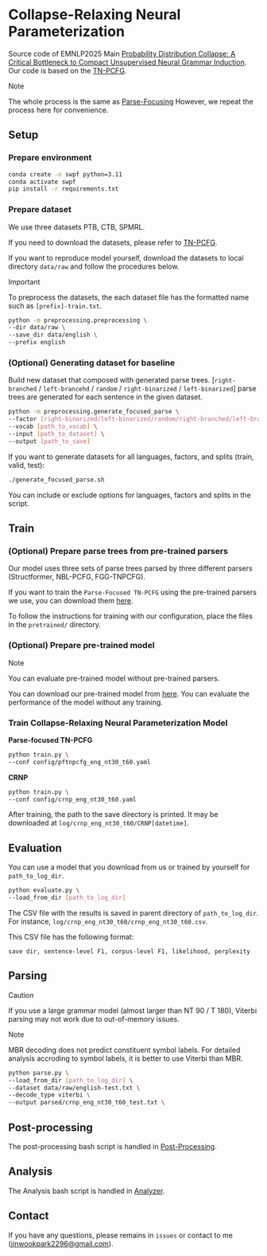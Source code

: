 # Collapse-Relaxing Neural Parameterization

Source code of EMNLP2025 Main [Probability Distribution Collapse: A Critical Bottleneck to Compact Unsupervised Neural Grammar Induction](http://arxiv.org/abs/2509.20734).
Our code is based on the [TN-PCFG](https://github.com/sustcsonglin/TN-PCFG).

> [!NOTE]
> The whole process is the same as [Parse-Focusing](https://github.com/GIST-IRR/Parse-Focusing)
> However, we repeat the process here for convenience.

## Setup

### Prepare environment 

```bash
conda create -n swpf python=3.11
conda activate swpf
pip install -r requirements.txt
```

### Prepare dataset

We use three datasets PTB, CTB, SPMRL.

If you need to download the datasets, please refer to [TN-PCFG](https://github.com/sustcsonglin/TN-PCFG).

If you want to reproduce model yourself, download the datasets to local directory `data/raw` and follow the procedures below.

> [!IMPORTANT]
> To preprocess the datasets, the each dataset file has the formatted name such as `[prefix]-train.txt`.


```bash
python -m preprocessing.preprocessing \
--dir data/raw \
--save_dir data/english \
--prefix english
```

### (Optional) Generating dataset for baseline

Build new dataset that composed with generated parse trees. \[`right-branched` / `left-brancehd` / `random` / `right-binarized` / `left-binarized`\] parse trees are generated for each sentence in the given dataset.

```bash
python -m preprocessing.generate_focused_parse \
--factor [right-binarized/left-binarized/random/right-branched/left-branched] \
--vocab [path_to_vocab] \
--input [path_to_dataset] \
--output [path_to_save]
```

If you want to generate datasets for all languages, factors, and splits (train, valid, test):

```bash
./generate_focused_parse.sh
```

You can include or exclude options for languages, factors and splits in the script.

## Train

### (Optional) Prepare parse trees from pre-trained parsers

Our model uses three sets of parse trees parsed by three different parsers (Structformer, NBL-PCFG, FGG-TNPCFG).

If you want to train the `Parse-Focused TN-PCFG` using the pre-trained parsers we use, you can download them [here](https://1drv.ms/f/s!AkEpgY1bYqmLlIsO-H38Xf4IZzf7tg?e=G4iA4O).

To follow the instructions for training with our configuration, place the files in the `pretrained/` directory.

### (Optional) Prepare pre-trained model

> [!NOTE]
> You can evaluate pre-trained model without pre-trained parsers.

You can download our pre-trained model from [here](https://1drv.ms/f/s!AkEpgY1bYqmLlIsPmZW4SVHBskt3Fg?e=ssikxV).
You can evaluate the performance of the model without any training.

### Train Collapse-Relaxing Neural Parameterization Model

**Parse-focused TN-PCFG**

```bash
python train.py \
--conf config/pftnpcfg_eng_nt30_t60.yaml
```

**CRNP**

```bash
python train.py \
--conf config/crnp_eng_nt30_t60.yaml
```

After training, the path to the save directory is printed. It may be downloaded at `log/crnp_eng_nt30_t60/CRNP[datetime]`.

## Evaluation

You can use a model that you download from us or trained by yourself for `path_to_log_dir`. 

```bash
python evaluate.py \
--load_from_dir [path_to_log_dir]
```
The CSV file with the results is saved in parent directory of `path_to_log_dir`. For instance, `log/crnp_eng_nt30_t60/crnp_eng_nt30_t60.csv`.

This CSV file has the following format:

```csv
save dir, sentence-level F1, corpus-level F1, likelihood, perplexity
```

## Parsing

> [!CAUTION]
> If you use a large grammar model (almost larger than NT 90 / T 180), Viterbi parsing may not work due to out-of-memory issues.

> [!NOTE]
> MBR decoding does not predict constituent symbol labels.
> For detailed analysis accroding to symbol labels, it is better to use Viterbi than MBR.

```bash
python parse.py \
--load_from_dir [path_to_log_dir] \
--dataset data/raw/english-test.txt \
--decode_type viterbi \
--output parsed/crnp_eng_nt30_t60_test.txt \
```

## Post-processing

The post-processing bash script is handled in [Post-Processing](postprocessing/README.md).

## Analysis

The Analysis bash script is handled in [Analyzer](analyzer/README.md).

## Contact

If you have any questions, please remains in `issues` or contact to me (jinwookpark2296@gmail.com).